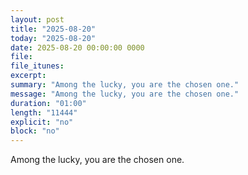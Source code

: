 ```yaml
---
layout: post
title: "2025-08-20"
today: "2025-08-20"
date: 2025-08-20 00:00:00 0000
file:
file_itunes:
excerpt:
summary: "Among the lucky, you are the chosen one."
message: "Among the lucky, you are the chosen one."
duration: "01:00"
length: "11444"
explicit: "no"
block: "no"
---
```

Among the lucky, you are the chosen one.

